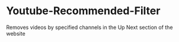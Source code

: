 # Youtube-Recommended-Filter
Removes videos by specified channels in the Up Next section of the website
